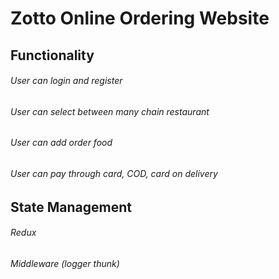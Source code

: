 # Zotto Online Ordering Website

## Functionality
###### User can login and register
###### User can select between many chain restaurant
###### User can add order food
###### User can pay through card, COD, card on delivery

## State Management
###### Redux
###### Middleware (logger thunk)

